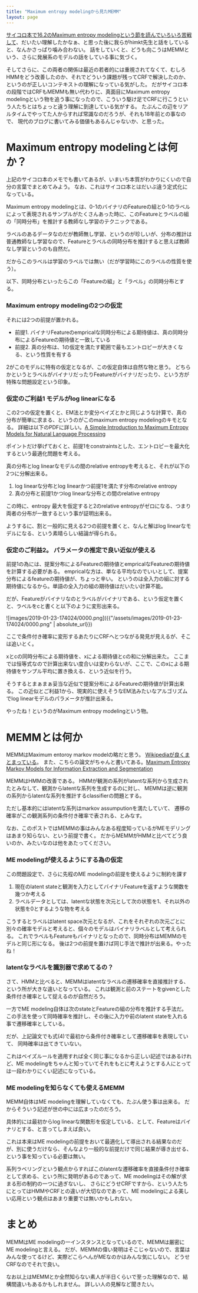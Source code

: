 ```yaml
---
title: "Maximum entropy modelingから見たMEMM"
layout: page	
---
```


[サイコロ本で16.2のMaximum entropy modelingという節を読んでいろいろ苦戦して](https://karino2.github.io/2018/12/27/164449.html)、だいたい理解したかなぁ、と思った後に我らがhimkt先生と話をしていると、なんかさっぱり噛み合わない。
話をしていくと、どうも向こうはMEMMという、さらに発展系のモデルの話をしている事に気づく。

そしてさらに、この両者の関係は最近の若者的には重視されてなくて、むしろHMMをどう改善したのか、それでどういう課題が残ってCRFで解決したのか、というのが正しいコンテキストの理解になっている気がした。
だがサイコロ本の段階ではCRFもMEMMも無い代わりに、真面目にMaximum entropy modelingという物を追う事になったので、こういう駆け足でCRFに行こうという人たちとはちょっと違う理解に到達している気がする。
たぶんこの辺をリアルタイムでやってた人からすれば常識なのだろうが、それも18年前との事なので、
現代のブログに書いてみる価値もあるんじゃないか、と思った。

# Maximum entropy modelingとは何か？

上記のサイコロ本のメモでも書いてあるが、いまいち本質がわかりにくいので自分の言葉でまとめてみよう。
なお、これはサイコロ本とはだいぶ違う定式化になっている。

Maximum entropy modelingとは、0-1のバイナリのFeatureの組と0-1のラベルによって表現されるサンプルがたくさんあった時に、このFeatureとラベルの組の「同時分布」を推計する教師なし学習のテクニックである。

ラベルのあるデータなのだが教師無し学習、というのが珍しいが、分布の推計は普通教師なし学習なので、Featureとラベルの同時分布を推計すると思えば教師なし学習というのも自然だ。

だからこのラベルは学習のラベルでは無い（だが学習時にこのラベルの性質を使う）。

以下、同時分布といったらこの「Featureの組」と「ラベル」の同時分布とする。

### Maximum entropy modelingの2つの仮定

それには2つの前提が置かれる。

- 前提1. バイナリFeatureのempricalな同時分布による期待値は、真の同時分布によるFeatureの期待値と一致している
- 前提2. 真の分布は、1の仮定を満たす範囲で最もエントロピーが大きくなる、という性質を有する

2がこのモデルに特有の仮定となるが、この仮定自体は自然な物と思う。
どちらかというとラベルがバイナリだったりFeatureがバイナリだったり、という方が特殊な問題設定という印象。

### 仮定のご利益1 モデルがlog linearになる

この2つの仮定を置くと、EM法とか変分ベイズとかと同じような計算で、真の分布が簡単に求まる、というのがこのmaximum entropy modelingのキモとなる。
詳細は以下のPDFに詳しい。[A Simple Introduction to Maximum Entropy Models for Natural Language Processing](https://repository.upenn.edu/cgi/viewcontent.cgi?referer=http://d.hatena.ne.jp/takeda25/20121105/1352385394&httpsredir=1&article=1083&context=ircs_reports)

ポイントだけ挙げておくと、前提1をconstraintsとした、エントロピーを最大化するという最適化問題を考える。

真の分布とlog linearなモデルの間のrelative entropyを考えると、それが以下の2つに分解出来る。

1. log linearな分布とlog linearかつ前提1を満たす分布のrelative entropy
2. 真の分布と前提1かつlog linearな分布との間のrelative entropy

この時に、entropy 最大を仮定すると2のrelative entropyがゼロになる、つまり両者の分布が一致するという事が証明出来る。

ようするに、割と一般的に見える2つの前提を置くと、なんと解はlog linearなモデルになる、という素晴らしい結論が得られる。

### 仮定のご利益2。 パラメータの推定で良い近似が使える

前提1の為には、提案分布によるFeatureの期待値とempricalなFeatureの期待値を計算する必要がある。
empricalな方は、単なる平均なのでいいとして、提案分布によるfeatureの期待値が、ちょっと辛い。
というのは全入力の組に対する期待値になるから。単語の全入力の組の期待値はだいたい計算不能。

だが、Featureがバイナリなのとラベルがバイナリである、という仮定を置くと、ラベルをcと書くと以下のように変形出来る。

![images/2019-01-23-174024/0000.png]({{"/assets/images/2019-01-23-174024/0000.png" | absolute_url}})

ここで条件付き確率に変形するあたりにCRFへとつながる発見が見えるが、そこは追いとく。

xとcの同時分布による期待値を、xによる期待値とcの和に分解出来た。
ここまでは恒等式なので計算出来ない度合いは変わらないが、ここで、このxによる期待値をサンプル平均に置き換える、という近似を行う。

そうするとまぁまぁ妥当な近似で提案分布によるFeatureの期待値が計算出来る。
この近似とご利益1から、現実的に使えそうなEM法みたいなアルゴリズムでlog linearモデルのパラメータが推計出来る。

やったね！というのがMaximum entropy modelingという物。

# MEMMとは何か

MEMMはMaximum entoroy markov modelの略だと思う。
[Wikipediaが良くまとまっている](https://en.m.wikipedia.org/wiki/Maximum-entropy_Markov_model)。
また、こちらの論文がちゃんと書いてある。[Maximum Entropy Markov Models for Information Extraction and Segmentation](http://www.ai.mit.edu/courses/6.891-nlp/READINGS/maxent.pdf)

MEMMはHMMの改善である。
HMMが観測の系列がlatentな系列から生成されたとみなして、観測からlatentな系列を生成するのに対し、
MEMMは逆に観測の系列からlatentな系列を推計するclassifierの問題とする。

ただし基本的にはlatentな系列はmarkov assumputionを満たしていて、
遷移の確率がこの観測系列の条件付き確率で表される、とみなす。

なお、このポストではMEMMの事はみんなある程度知っているがMEモデリングはあまり知らない、という前提で書く。
だからMEMMがHMMと比べてどう良いのか、みたいなのは他をあたってください。

### ME modelingが使えるようにする為の仮定

この問題設定で、さらに先程のME modelingの前提を使えるように制約を課す

1. 現在のlatent stateと観測を入力としてバイナリFeatureを返すような関数を幾つか考える
2. ラベルデータとしては、latentな状態を次元として次の状態を1、それ以外の状態を0とするような物を考える

こうするとラベルはlatent space次元となるが、これをそれぞれの次元ごとに別々の確率モデルと考えると、個々のモデルはバイナリラベルとして考えられる。
これでラベルもFeatureもバイナリとなったので、同時分布はMEMMのモデルと同じ形になる。
後は2つの前提を置けば同じ手法で推計が出来る。やったね！

### latentなラベルを識別器で求めてるの？

さて、HMMと比べると、MEMMはlatentなラベルの遷移確率を直接推計する、という所が大きな違いとなっている。
これは観測と前のステートをgivenとした条件付き確率として捉えるのが自然だろう。

一方でME modeling自体は次のstateとFeatureの組の分布を推計する手法だ。
この手法を使って同時確率を推計し、その後に入力や前のlatent stateを入れる事で遷移確率としている。

だが、上記論文でも式(4)で最初から条件付き確率として遷移確率を表現していて、
同時確率は出てきていない。

これはベイズルールを適用すれば全く同じ事になるから正しい記述ではあるけれど、ME modelingをちゃんと知っていてそれをもとに考えようとする人にとっては一段わかりにくい記述になっている。

### ME modelingを知らなくても使えるMEMM

MEMM自体はME modelingを理解していなくても、たぶん使う事は出来る。
だからそういう記述が世の中には広まったのだろう。

具体的には最初からlog linearな関数形を仮定している、として、Featureはバイナリとする、と言ってしまえば良い。

これは本来はME modelingの前提をおいて最適化して導出される結果なのだが、別に使うだけなら、そんなより一般的な前提だけで同じ結果が導き出せる、という事を知っている必要は無い。

系列ラベリングという観点からすればこのlatentな遷移確率を直接条件付き確率として求める、という所に発明があるのであって、ME modelingはその解が求まる形の制約の一つに過ぎないし、
さらにどうせCRFですから、という人たちにとってはHMMやCRFとの違いが大切なのであって、ME modelingによる美しい応用という観点はあまり重要では無いかもしれない。

# まとめ

MEMMはME modelingの一インスタンスとなっているので、MEMMは厳密にME modelingと言える。
だが、MEMMの偉い発明はそこじゃないので、言葉はみんな使ってるけど、実際どこらへんがMEなのかはみんな気にしない。
どうせCRFなのでそれで良い。

なお以上はMEMMとか全然知らない素人が半日くらいで至った理解なので、結構間違いもあるかもしれません。
詳しい人の見解など聞きたい。

